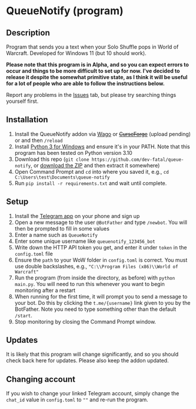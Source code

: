 # QueueNotify (program)
## Description
Program that sends you a text when your Solo Shuffle pops in World of Warcraft. Developed for Windows 11 (but 10 should work).

**Please note that this program is in Alpha, and so you can expect errors to occur and things to be more difficult to set up for now. I've decided to release it despite the somewhat primitive state, as I think it will be useful for a lot of people who are able to follow the instructions below.**

Report any problems in the [Issues](https://github.com/dev-fatal/queue-notify/issues) tab, but please try searching things yourself first.

## Installation
1. Install the QueueNotify addon via [Wago](https://addons.wago.io/addons/queuenotify) or ~~[CurseForge](https://www.curseforge.com/wow/addons/queuenotify)~~ (upload pending) or and then `/reload`
2. Install [Python 3 for Windows](https://www.python.org/downloads/) and ensure it's in your PATH. Note that this program has been tested on Python version 3.10
3. Download this repo (`git clone https://github.com/dev-fatal/queue-notify`, or [download the ZIP](https://github.com/dev-fatal/queue-notify/archive/refs/heads/main.zip) and then extract it somewhere)
4. Open Command Prompt and `cd` into where you saved it, e.g., `cd C:\Users\test\Documents\queue-notify`
5. Run `pip install -r requirements.txt` and wait until complete.


## Setup
1. Install the [Telegram app](https://telegram.org/apps) on your phone and sign up
2. Open a new message to the user `@BotFather` and type `/newbot`. You will then be prompted to fill in some values
3. Enter a name such as `QueueNotify`
4. Enter some unique username like `queuenotify_123456_bot`
5. Write down the HTTP API token you get, and enter it under `token` in the `config.toml` file
6. Ensure the `path` to your WoW folder in `config.toml` is correct. You must use double backslashes, e.g., `"C:\\Program Files (x86)\\World of Warcraft"`
7. Run the program (from inside the directory, as before) with `python main.py`. You will need to run this whenever you want to begin monitoring after a restart
8. When running for the first time, it will prompt you to send a message to your bot. Do this by clicking the `t.me/{username}` link given to you by the BotFather. Note you need to type something other than the default `/start`.
9. Stop monitoring by closing the Command Prompt window.


## Updates
It is likely that this program will change significantly, and so you should check back here for updates. Please also keep the addon updated.


## Changing account
If you wish to change your linked Telegram account, simply change the `chat_id` value in `config.toml` to `""` and re-run the program.
